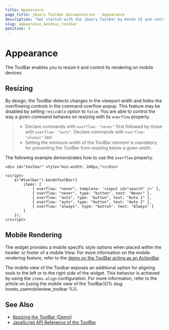 ```yaml
---
title: Appearance
page_title: jQuery ToolBar Documentation - Appearance
description: "Get started with the jQuery ToolBar by Kendo UI and control its appearance."
slug: appearance_kendoui_toolbar
position: 4
---
```


# Appearance

The ToolBar enables you to resize it and control its rendering on mobile devices.

## Resizing

By design, the ToolBar detects changes in the viewport width and hides the overflowing controls in the command overflow popup. This feature may be disabled by setting `resizable` option to `false`. You are able to control the way a given command behaves on resizing with its `overflow` property.

> * Declare commands with `overflow: "never"` first followed by those with `overflow: "auto"`. Declare commands with `overflow: "always"` last.
> * Setting the minimum width of the ToolBar element is mandatory for preventing the ToolBar from resizing below a given width.

The following example demonstrates how to use the `overflow` property.

    <div id="toolbar" style="min-width: 240px;"></div>

    <script>
        $("#toolbar").kendoToolBar({
            items: [
                { overflow: "never", template: '<input id="search" />' },
                { overflow: "never", type: "button", text: "Never" },
                { overflow: "auto", type: "button", text: "Auto 1" },
                { overflow: "auto", type: "button", text: "Auto 2" },
                { overflow: "always", type: "button", text: "Always" }
            ]
        });
    </script>

## Mobile Rendering

The widget provides a mobile specific style options when placed within the header or footer of a mobile View. For more information on the mobile rendering feature, refer to the [demo on the ToolBar acting as an ActionBar](https://demos.telerik.com/kendo-ui/m/index#navbar/index).

The mobile view of the Toolbar exposes an additional option for aligning tools to the left or to the right side of the widget. This behavior is achieved by using the `items.align` configuration. For more information, refer to the article on [using the mobile view of the ToolBar]({% slug howto_usemobileview_toolbar %}).

## See Also

* [Resizing the ToolBar (Demo)](https://demos.telerik.com/kendo-ui/toolbar/resizing)
* [JavaScript API Reference of the ToolBar](/api/javascript/ui/toolbar)
